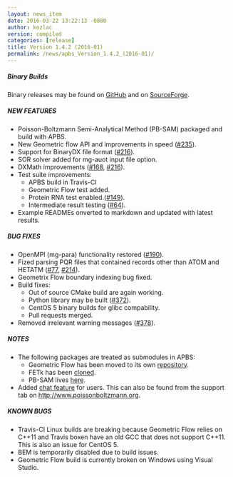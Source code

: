 ```yaml
---
layout: news_item
date: 2016-03-22 13:22:13 -0800
author: kozlac
version: compiled
categories: [release]
title: Version 1.4.2 (2016-01)
permalink: /news/apbs_Version_1.4.2_(2016-01)/
---
```



<h5>Binary Builds</h5>
<p>Binary releases may be found on <a href="https://gitgub.com/Electrostatics/apbs-pdb2pqr/releases/">GitHub</a> and on <a href="https://sourceforge.net/projects/apbs/files/apbs/">SourceForge</a>.
</p>

<h5>NEW FEATURES</h5>
<ul>
<li>Poisson-Boltzmann Semi-Analytical Method (PB-SAM) packaged and build with APBS.</li>
<li>New Geometric flow API and improvements in speed (<a href="https://github.com/Electrostatics/apbs-pdb2pqr/issues/235">#235</a>).
<li>Support for BinaryDX file format (<a href="https://github.com/Electrostatics/apbs-pdb2pqr/issues/216">#216</a>).
<li>SOR solver added for mg-auot input file option.</li>
<li>DXMath improvements (<a href="https://github.com/Electrostatics/apbs-pdb2pqr/issues/168">#168</a>, <a href="https://github.com/Electrostatics/apbs-pdb2pqr/issues/216">#216</a>).</li>
<li>Test suite improvements:
<ul>
<li>APBS build in Travis-CI</li>
<li>Geometric Flow test added.</li>
<li>Protein RNA test enabled.(<a href="https://github.com/Electrostatics/apbs-pdb2pqr/issues/149">#149</a>).</li>
<li>Intermediate result testing (<a href="https://github.com/Electrostatics/apbs-pdb2pqr/issues/64">#64</a>).</li>
</ul>
</li>
<li>Example READMEs onverted to markdown and updated with latest results.</li>
</ul>

<h5>BUG FIXES</h5>
<ul>
<li>OpenMPI (mg-para) functionality restored (<a href="https://github.com/Electrostatics/apbs-pdb2pqr/issues/190">#190</a>).</li>
<li>Fized parsing PQR files that contained records other than ATOM and HETATM (<a href="https://github.com/Electrostatics/apbs-pdb2pqr/issues/77">#77</a>, <a href="https://github.com/Electrostatics/apbs-pdb2pqr/issues/214">#214</a>).</li>
<li>Geometrix Flow boundary indexing bug fixed.</li>
<li>Build fixes:
<ul>
<li>Out of source CMake build are again working.</li>
<li>Python library may be built (<a href="https://github.com/Electrostatics/apbs-pdb2pqr/issues/372">#372</a>).</li>
<li>CentOS 5 binary builds for glibc compability.</li>
<li>Pull requests merged.</li>
</ul>
</li>
<li> Removed irrelevant warning messages (<a href="https://github.com/Electrostatics/apbs-pdb2pqr/issues/378">#378</a>).</li>
</ul>

<h5>NOTES</h5>
<ul>
<li>The following packages are treated as submodules in APBS:
<ul>
<li>Geometric Flow has been moved to its own <a href="https://github.com/Electrostatics/geoflow_c/">repository</a>.</li>
<li>FETk has been <a href="https://github.com/Electrostatics/FETK/">cloned</a>.</li>
<li>PB-SAM lives <a href="https://github.com/Electrostatics/PB-SAM/">here</a>.</li>
</ul>
</li>
<li>Added <a href="https://gitter.im/Electrostatics/help/">chat feature</a> for users. This can also be found from the support tab on <a href="http://www.poissonboltzmann.org/">http://www.poissonboltzmann.org</a>.</li>
</ul>

<h5>KNOWN BUGS</h5>
<ul>
<li>Travis-CI Linux builds are breaking because Geometric Flow relies on C++11 and Travis boxen have an old GCC that does not support C++11. This is also an issue for CentOS 5.</li>
<li>BEM is temporarily disabled due to build issues.</li>
<li> Geometric Flow build is currently broken on Windows using Visual Studio.</li>
</ul>

